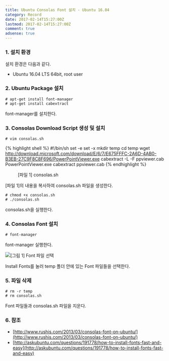 ```yaml
---
title: Ubuntu Consolas Font 설치 - Ubuntu 16.04
category: Record
date: 2017-02-14T15:27:00Z
lastmod: 2017-02-14T15:27:00Z
comment: true
adsense: true
---
```


### 1. 설치 환경

설치 환경은 다음과 같다.
* Ubuntu 16.04 LTS 64bit, root user

### 2. Ubuntu Package 설치

~~~
# apt-get install font-manager
# apt-get install cabextract
~~~

font-manager를 설치한다.

### 3. Consolas Download Script 생성 및 설치

~~~
# vim consolas.sh
~~~

{% highlight shell %}
#!/bin/sh
set -e
set -x
mkdir temp
cd temp
wget http://download.microsoft.com/download/E/6/7/E675FFFC-2A6D-4AB0-B3EB-27C9F8C8F696/PowerPointViewer.exe
cabextract -L -F ppviewer.cab PowerPointViewer.exe
cabextract ppviewer.cab
{% endhighlight %}
<figure>
<figcaption class="caption">[파일 1] consolas.sh</figcaption>
</figure>

[파일 1]의 내용을 복사하여 consolas.sh 파일을 생성한다.

~~~
# chmod +x consolas.sh
# ./consolas.sh
~~~

consolas.sh을 실행한다.

### 4. Consolas Font 설치

~~~
# font-manager
~~~

font-manager 실행한다.

![[그림 1] Font 파일 선택]({{site.baseurl}}/images/record/Ubuntu_Consolas_Install_Ubuntu_16.04/Ubuntu_Font_Manager.PNG)

Install Fonts를 눌러 temp 폴더 안에 있는 Font 파일들을 선택한다.

### 5. 파일 삭제

~~~
# rm -r temp
# rm consolas.sh
~~~

Font 파일들과 consolas.sh 파일을 지운다.

### 6. 참조
* [http://www.rushis.com/2013/03/consolas-font-on-ubuntu/](http://www.rushis.com/2013/03/consolas-font-on-ubuntu/)
* [http://askubuntu.com/questions/191778/how-to-install-fonts-fast-and-easy](http://askubuntu.com/questions/191778/how-to-install-fonts-fast-and-easy)
